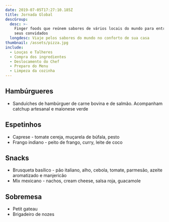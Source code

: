 ```yaml
---
date: 2019-07-05T17:27:10.185Z
title: Jornada Global
descGroup:
  desc: >-
    Finger foods que reúnem sabores de vários locais do mundo para entreterem
    seus convidados
  longdesc: Viaje pelos sabores do mundo no conforto de sua casa
thumbnail: /assets/pizza.jpg
include:
  - Louças e Talheres
  - Compra dos ingredientes
  - Deslocamento do Chef
  - Preparo do Menu
  - Limpeza da cozinha
---
```

## Hambúrgueres

* Sanduíches de hambúrguer de carne bovina e de salmão. Acompanham catchup artesanal e maionese verde

## Espetinhos

* Caprese - tomate cereja, muçarela de búfala, pesto
* Frango indiano - peito de frango, curry, leite de coco

## Snacks

* Brusqueta basílico - pão italiano, alho, cebola, tomate, parmesão, azeite aromatizado e manjericão
* Mix mexicano - nachos, cream cheese, salsa roja, guacamole

## Sobremesa

* Petit gateau
* Brigadeiro de nozes

##

